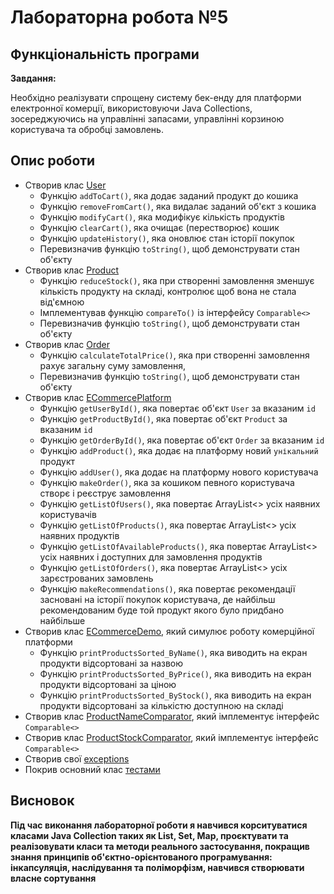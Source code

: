 # Лабораторна робота №5

## Функціональність програми

**Завдання:**

Необхідно реалізувати спрощену систему бек-енду для платформи електронної комерції, використовуючи Java Collections, 
зосереджуючись на управлінні запасами, управлінні корзиною користувача та обробці замовлень.

## Опис роботи

- Створив клас [User]
  - Функцію `addToCart()`, яка додає заданий продукт до кошика
  - Функцію `removeFromCart()`, яка видалає заданий об'єкт з кошика
  - Функцію `modifyCart()`, яка модифікує кількість продуктів
  - Функцію `clearCart()`, яка очищає (перестворює) кошик
  - Функцію `updateHistory()`, яка оновлює стан історії покупок
  - Перевизначив функцію `toString()`, щоб демонструвати стан об'єкту
- Створив клас [Product]
  - Функцію `reduceStock()`, яка при створенні замовлення зменшує кількість продукту на складі, 
  контролює щоб вона не стала від'ємною
  - Імплементував функцію `compareTo()` із інтерфейсу `Comparable<>`
  - Перевизначив функцію `toString()`, щоб демонструвати стан об'єкту
- Створив клас [Order]
  - Функцію `calculateTotalPrice()`, яка при створенні замовлення рахує загальну суму замовлення,
  - Перевизначив функцію `toString()`, щоб демонструвати стан об'єкту
- Створив клас [ECommercePlatform]
  - Функцію `getUserById()`, яка повертає об'єкт `User` за вказаним `id`
  - Функцію `getProductById()`, яка повертає об'єкт `Product` за вказаним `id`
  - Функцію `getOrderById()`, яка повертає об'єкт `Order` за вказаним `id`
  - Функцію `addProduct()`, яка додає на платформу новий `унікальний` продукт
  - Функцію `addUser()`, яка додає на платформу нового користувача
  - Функцію `makeOrder()`, яка за кошиком певного користувача створє і реєструє замовлення
  - Функцію `getListOfUsers()`, яка повертає ArrayList<> усіх наявних користувачів
  - Функцію `getListOfProducts()`, яка повертає ArrayList<> усіх наявних продуктів
  - Функцію `getListOfAvailableProducts()`, яка повертає ArrayList<> усіх наявних і доступних для замовлення продуктів
  - Функцію `getListOfOrders()`, яка повертає ArrayList<> усіх зарєстрованих замовлень
  - Функцію `makeRecommendations()`, яка повертає рекомендації засновані на історії покупок користувача, 
  де найбільш рекомендованим буде той продукт якого було придбано найбільше
- Створив клас [ECommerceDemo], який симулює роботу комерційної платформи
  - Функцію `printProductsSorted_ByName()`, яка виводить на екран продукти відсортовані за назвою
  - Функцію `printProductsSorted_ByPrice()`, яка виводить на екран продукти відсортовані за ціною
  - Функцію `printProductsSorted_ByStock()`, яка виводить на екран продукти відсортовані за кількістю доступною на складі
- Створив клас [ProductNameComparator], який імплементує інтерфейс `Comparable<>`
- Створив клас [ProductStockComparator], який імплементує інтерфейс `Comparable<>`
- Створив свої [exceptions]
- Покрив основний клас [тестами]

## Висновок

**Під час виконання лабораторної роботи я навчився корситуватися класами Java Collection таких як List, Set, Map, 
проєктувати та реалізовувати класи та методи реального застосування, покращив знання принципів 
об'єктно-орієнтованого програмування: інкапсуляція, наслідування та поліморфізм, навчився створювати власне сортування**

[User]: User.java
[Product]: Product.java
[Order]: Order.java
[ECommercePlatform]: ECommercePlatform.java
[ECommerceDemo]: ECommerceDemo.java
[ProductNameComparator]: ProductNameComparator.java
[ProductStockComparator]: ProductStockComparator.java
[exceptions]: exceptions
[тестами]: ../../../../../test/java/org/example/lab_7/ECommercePlatformTest.java